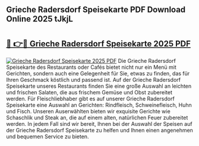 ## Grieche Radersdorf Speisekarte PDF Download Online 2025 tJkjL

# <h2><a href="http://gcecad.nevu.top/?p=Grieche+Radersdorf+Speisekarte">🔗 👉🔴 Grieche Radersdorf Speisekarte 2025 PDF</a></h2>

[![Grieche Radersdorf Speisekarte 2025 PDF](https://i.imgur.com/dBaPXMq.png)](http://gcecad.nevu.top/?p=Grieche+Radersdorf+Speisekarte)
Die Grieche Radersdorf Speisekarte des Restaurants oder Cafés bietet nicht nur ein Menü mit Gerichten, sondern auch eine Gelegenheit für Sie, etwas zu finden, das für Ihren Geschmack köstlich und passend ist. Auf der Grieche Radersdorf Speisekarte unseres Restaurants finden Sie eine große Auswahl an leichten und frischen Salaten, die aus frischem Gemüse und Obst zubereitet werden. Für Fleischliebhaber gibt es auf unserer Grieche Radersdorf Speisekarte eine Auswahl an Gerichten: Rindfleisch, Schweinefleisch, Huhn und Fisch. Unseren Auserwählten bieten wir exquisite Gerichte wie Schaschlik und Steak an, die auf einem alten, natürlichen Feuer zubereitet werden. In jedem Fall sind wir bereit, Ihnen bei der Auswahl der Speisen auf der Grieche Radersdorf Speisekarte zu helfen und Ihnen einen angenehmen und bequemen Service zu bieten.
